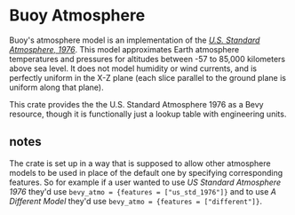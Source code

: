 # Buoy Atmosphere

Buoy's atmosphere model is an implementation of the 
[*U.S. Standard Atmosphere, 1976*](./us-standard-atmosphere_st76-1562_noaa.pdf).
This model approximates Earth atmosphere temperatures and pressures for
altitudes between -57 to 85,000 kilometers above sea level. It does not model
humidity or wind currents, and is perfectly uniform in the X-Z plane (each slice
parallel to the ground plane is uniform along that plane).

This crate provides the the U.S. Standard Atmosphere 1976 as a Bevy resource,
though it is functionally just a lookup table with engineering units.

## notes

The crate is set up in a way that is supposed to allow other atmosphere models
to be used in place of the default one by specifying corresponding features. So
for example if a user wanted to use *US Standard Atmosphere 1976* they'd use
`bevy_atmo = {features = ["us_std_1976"]}` and to use *A Different Model* they'd
use `bevy_atmo = {features = ["different"]}`.